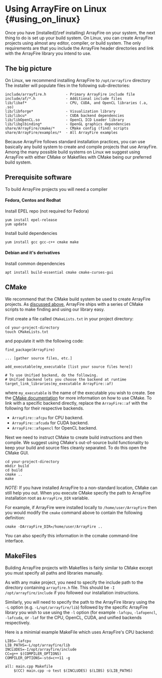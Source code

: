 Using ArrayFire on Linux {#using_on_linux}
=====

Once you have [installed](\ref installing) ArrayFire on your system, the next thing to do is
set up your build system. On Linux, you can create ArrayFire projects using
almost any editor, compiler, or build system. The only requirements are
that you include the ArrayFire header directories and link with the ArrayFire
library you intend to use.

## <a name="big-picture"/> The big picture

On Linux, we recommend installing ArrayFire to `/opt/arrayfire` directory
The installer will populate files in the following sub-directories:

    include/arrayfire.h         - Primary ArrayFire include file
    include/af/*.h              - Additional include files
    lib/libaf*                  - CPU, CUDA, and OpenCL libraries (.a, .so)
    lib/libforge*               - Visualization library
    lib/libcu*                  - CUDA backend dependencies
    lib/libOpenCL.so            - OpenCL ICD Loader library
    lib/libglbinding*           - OpenGL graphics dependencies
    share/ArrayFire/cmake/*     - CMake config (find) scripts
    share/ArrayFire/examples/*  - All ArrayFire examples

Because ArrayFire follows standard installation practices, you can use basically
any build system to create and compile projects that use ArrayFire.
Among the many possible build systems on Linux we suggest using ArrayFire with
either CMake or Makefiles with CMake being our preferred build system.

## Prerequisite software

To build ArrayFire projects you will need a compiler

#### Fedora, Centos and Redhat

Install EPEL repo (not required for Fedora)

~~~~~~~~~~~~~~~~~~~~~~~~~~~~~~~~~~~~~~~~~~
yum install epel-release
yum update
~~~~~~~~~~~~~~~~~~~~~~~~~~~~~~~~~~~~~~~~~~

Install build dependencies

~~~~~~~~~~~~~~~~~~~~~~~~~~~~~~~~~~~~~~~~~~~~
yum install gcc gcc-c++ cmake make
~~~~~~~~~~~~~~~~~~~~~~~~~~~~~~~~~~~~~~~~~~~~

#### Debian and it's derivatives

Install common dependencies

~~~~~~~~~~~~~~~~~~~~~~~~~~~~~~~~~~~~~~~~~~~~~~~~~~~~~~~~~~~~~~~~
apt install build-essential cmake cmake-curses-gui
~~~~~~~~~~~~~~~~~~~~~~~~~~~~~~~~~~~~~~~~~~~~~~~~~~~~~~~~~~~~~~~~

## CMake

We recommend that the CMake build system be used to create ArrayFire projects.
As [discussed above](#big-picture), ArrayFire ships with a series of CMake
scripts to make finding and using our library easy.

First create a file called `CMakeLists.txt` in your project directory:

    cd your-project-directory
    touch CMakeLists.txt

and populate it with the following code:

    find_package(ArrayFire)

    ... [gather source files, etc.]

    add_executable(my_executable [list your source files here])

    # To use Unified backend, do the following.
    # Unified backend lets you choose the backend at runtime
    target_link_libraries(my_executable ArrayFire::af)

where `my_executable` is the name of the executable you wish to create.
See the [CMake documentation](https://cmake.org/documentation/) for more
information on how to use CMake. To link with a specific backend directly,
replace the `ArrayFire::af` with the following for their respective backends.

* `ArrayFire::afcpu` for CPU backend.
* `ArrayFire::afcuda` for CUDA backend.
* `ArrayFire::afopencl` for OpenCL backend.

Next we need to instruct CMake to create build instructions and then compile.
We suggest using CMake's out-of-source build functionality to keep your build
and source files cleanly separated. To do this open the CMake GUI.

    cd your-project-directory
    mkdir build
    cd build
    cmake ..
    make

*NOTE:* If you have installed ArrayFire to a non-standard location, CMake can
still help you out. When you execute CMake specify the path to ArrayFire
installation root as `ArrayFire_DIR` variable.

For example, if ArrayFire were installed locally to `/home/user/ArrayFire`
then you would modify the `cmake` command above to contain the following
definition:

    cmake -DArrayFire_DIR=/home/user/ArrayFire ..

You can also specify this information in the ccmake command-line interface.

## MakeFiles

Building ArrayFire projects with Makefiles is fairly similar to CMake except
you must specify all paths and libraries manually.

As with any make project, you need to specify the include path to the directory
containing `arrayfire.h` file. This should be `-I /opt/arrayfire/include` if you
followed our installation instructions.

Similarly, you will need to specify the path to the ArrayFire library using
the `-L` option (e.g. `-L/opt/arrayfire/lib`) followed by the specific ArrayFire
library you wish to use using the `-l` option (for example `-lafcpu`,
`-lafopencl`, `-lafcuda`, or `-laf` for the CPU, OpenCL, CUDA, and unified
backends respectively.

Here is a minimial example MakeFile which uses ArrayFire's CPU backend:

    LIBS=-lafcpu
    LIB_PATHS=-L/opt/arrayfire/lib
    INCLUDES=-I/opt/arrayfire/include
    CC=g++ $(COMPILER_OPTIONS)
    COMPILER_OPTIONS=-std=c++11 -g

    all: main.cpp Makefile
        $(CC) main.cpp -o test $(INCLUDES) $(LIBS) $(LIB_PATHS)
